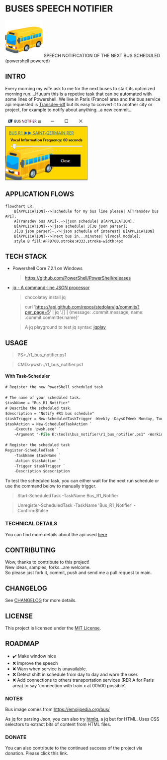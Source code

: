 # BUSES SPEECH NOTIFIER

![](bus.png) SPEECH NOTIFICATION OF THE NEXT BUS SCHEDULED (powershell powered)

## INTRO 

Every morning my wife ask to me for the next buses to start its optimized morning run....Huuum this is a repetive task that can be automated with some lines of Powershell. We live in Paris (France) area and the bus service api requested is [Transdev-idf](https://www.transdev-idf.com/info-trafic) but its easy to convert it to another city or project, for example to notify about anything...a new commit...

![](bus_notifier.png)

## APPLICATION FLOWS

```mermaid
flowchart LR;
    B[APPLICATION]-->|schedule for my bus line please| A[Transdev bus API];
    A[Transdev bus API]-.->|json schedule| B[APPLICATION];
    B[APPLICATION]-->|json schedule| J[JQ json parser];
    J[JQ json parser]-.->|json schedule of interest| B[APPLICATION]
    B[APPLICATION]-->|next bus in...minutes| V[Vocal module];
    style B fill:#FFD700,stroke:#333,stroke-width:4px
```

## TECH STACK

- Powershell Core 7.2.1 on Windows
    >https://github.com/PowerShell/PowerShell/releases

- [jq - A command-line JSON processor](https://stedolan.github.io/jq/)
    >chocolatey install jq
    
    >curl 'https://api.github.com/repos/stedolan/jq/commits?per_page=5' | jq '.[] | {message: .commit.message, name: .commit.committer.name}'
    
    >A jq playground to test jq syntax: [jqplay](https://jqplay.org/)

## USAGE

>PS>./r1_bus_notifier.ps1

>CMD>pwsh ./r1_bus_notifier.ps1

#### With Task-Scheduler

```ps
# Register the new PowerShell scheduled task

# The name of your scheduled task.
$taskName = "Bus_R1_Notifier"
# Describe the scheduled task.
$description = "Notify #R1 bus schedule"
$taskTrigger = New-ScheduledTaskTrigger -Weekly -DaysOfWeek Monday, Tuesday, Wednesday, Thursday, Friday -At "07:20AM"
$taskAction = New-ScheduledTaskAction `
    -Execute 'pwsh.exe' `
    -Argument "-File K:\tools\bus_notifier\r1_bus_notifier.ps1" -WorkingDirectory "K:\tools\bus_notifier"

# Register the scheduled task
Register-ScheduledTask `
    -TaskName $taskName `
    -Action $taskAction `
    -Trigger $taskTrigger `
    -Description $description
```

To test the scheduled task, you can either wait for the next run schedule or use the command below to manually trigger.
>Start-ScheduledTask -TaskName Bus_R1_Notifier

>Unregister-ScheduledTask -TaskName 'Bus_R1_Notifier' -Confirm:$false


### TECHNICAL DETAILS

You can find more details about the api used [here](technical_details.md)

## CONTRIBUTING

Wow, thanks to contribute to this project!   
New ideas, samples, forks...are welcome.  
So please just fork it, commit, push and send me a pull request to main.  

## CHANGELOG

See [CHANGELOG](CHANGELOG.md) for more details.

## LICENSE

This project is licensed under the [MIT License](LICENSE).

## ROADMAP

- ✔️ Make window nice
- ❌ Improve the speech
- ❌ Warn when service is unavailable.
- ❌ Detect shift in schedule from day to day and warn the user.
- ❌ Add connections to others transportation services (RER A for Paris area) to say 'connection with train x at 00h00 possible'.

### NOTES

Bus image comes from https://emojipedia.org/bus/

As jq for parsing Json, you can also try [htmlq](https://github.com/mgdm/htmlq), a jq but for HTML. Uses CSS selectors to extract bits of content from HTML files.

### DONATE

You can also contribute to the continued success of the project via donation. Please click this link.
